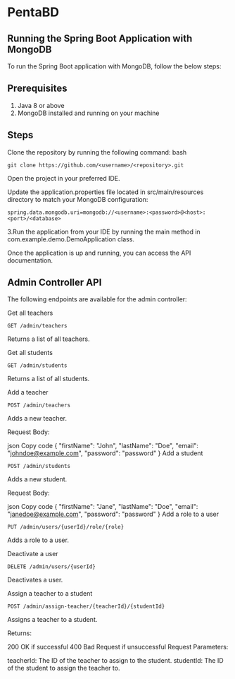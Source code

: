 # PentaBD

## Running the Spring Boot Application with MongoDB
To run the Spring Boot application with MongoDB, follow the below steps:

## Prerequisites
1. Java 8 or above
2. MongoDB installed and running on your machine
## Steps
Clone the repository by running the following command:
bash
 ```
 git clone https://github.com/<username>/<repository>.git
```
Open the project in your preferred IDE.

Update the application.properties file located in src/main/resources directory to match your MongoDB configuration:

 ```
 spring.data.mongodb.uri=mongodb://<username>:<password>@<host>:<port>/<database>
 ```
 3.Run the application from your IDE by running the main method in com.example.demo.DemoApplication class.

Once the application is up and running, you can access the API documentation.
## Admin Controller API
The following endpoints are available for the admin controller:

Get all teachers
 
```
GET /admin/teachers
```
Returns a list of all teachers.

Get all students
```
GET /admin/students
```
Returns a list of all students.

Add a teacher
 
```
POST /admin/teachers
```
Adds a new teacher.

Request Body:

json
Copy code
{
  "firstName": "John",
  "lastName": "Doe",
  "email": "johndoe@example.com",
  "password": "password"
}
Add a student
```
POST /admin/students
```
Adds a new student.

Request Body:

json
Copy code
{
  "firstName": "Jane",
  "lastName": "Doe",
  "email": "janedoe@example.com",
  "password": "password"
}
Add a role to a user
```
PUT /admin/users/{userId}/role/{role}
```
Adds a role to a user.

Deactivate a user
```
DELETE /admin/users/{userId}
```
Deactivates a user.

Assign a teacher to a student
```
POST /admin/assign-teacher/{teacherId}/{studentId}
```
Assigns a teacher to a student.

Returns:

200 OK if successful
400 Bad Request if unsuccessful
Request Parameters:

teacherId: The ID of the teacher to assign to the student.
studentId: The ID of the student to assign the teacher to.










